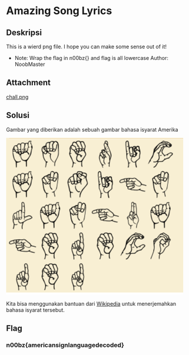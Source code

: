 # Amazing Song Lyrics

## Deskripsi
This is a wierd png file. I hope you can make some sense out of it!

- Note: Wrap the flag in n00bz{} and flag is all lowercase Author: NoobMaster

## Attachment
[chall.png](./Challenge/chall.png)

## Solusi
Gambar yang diberikan adalah sebuah gambar bahasa isyarat Amerika

![Challenge](./Challenge/chall.png)

Kita bisa menggunakan bantuan dari [Wikipedia](https://en.wikipedia.org/wiki/American_Sign_Language) untuk menerjemahkan bahasa isyarat tersebut.

## Flag
### n00bz{americansignlanguagedecoded}

